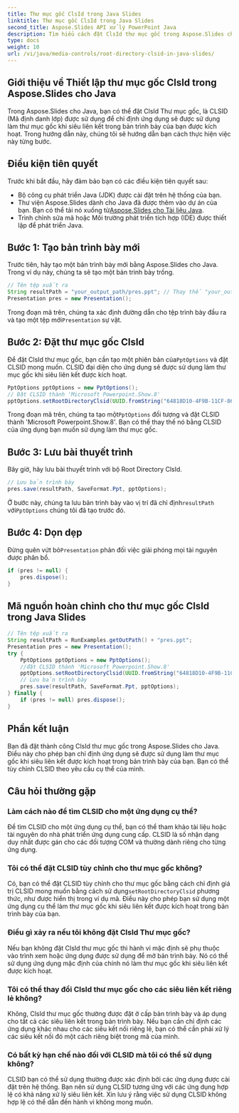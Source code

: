 ```yaml
---
title: Thư mục gốc ClsId trong Java Slides
linktitle: Thư mục gốc ClsId trong Java Slides
second_title: Aspose.Slides API xử lý PowerPoint Java
description: Tìm hiểu cách đặt ClsId thư mục gốc trong Aspose.Slides cho bản trình bày Java. Tùy chỉnh hành vi siêu liên kết với CLSID.
type: docs
weight: 10
url: /vi/java/media-controls/root-directory-clsid-in-java-slides/
---
```


## Giới thiệu về Thiết lập thư mục gốc ClsId trong Aspose.Slides cho Java

Trong Aspose.Slides cho Java, bạn có thể đặt ClsId Thư mục gốc, là CLSID (Mã định danh lớp) được sử dụng để chỉ định ứng dụng sẽ được sử dụng làm thư mục gốc khi siêu liên kết trong bản trình bày của bạn được kích hoạt. Trong hướng dẫn này, chúng tôi sẽ hướng dẫn bạn cách thực hiện việc này từng bước.

## Điều kiện tiên quyết

Trước khi bắt đầu, hãy đảm bảo bạn có các điều kiện tiên quyết sau:

- Bộ công cụ phát triển Java (JDK) được cài đặt trên hệ thống của bạn.
-  Thư viện Aspose.Slides dành cho Java đã được thêm vào dự án của bạn. Bạn có thể tải nó xuống từ[Aspose.Slides cho Tài liệu Java](https://reference.aspose.com/slides/java/).
- Trình chỉnh sửa mã hoặc Môi trường phát triển tích hợp (IDE) được thiết lập để phát triển Java.

## Bước 1: Tạo bản trình bày mới

Trước tiên, hãy tạo một bản trình bày mới bằng Aspose.Slides cho Java. Trong ví dụ này, chúng ta sẽ tạo một bản trình bày trống.

```java
// Tên tệp xuất ra
String resultPath = "your_output_path/pres.ppt"; // Thay thế "your_output_path" bằng thư mục đầu ra mong muốn của bạn.
Presentation pres = new Presentation();
```

Trong đoạn mã trên, chúng ta xác định đường dẫn cho tệp trình bày đầu ra và tạo một tệp mới`Presentation` sự vật.

## Bước 2: Đặt thư mục gốc ClsId

 Để đặt ClsId thư mục gốc, bạn cần tạo một phiên bản của`PptOptions` và đặt CLSID mong muốn. CLSID đại diện cho ứng dụng sẽ được sử dụng làm thư mục gốc khi siêu liên kết được kích hoạt.

```java
PptOptions pptOptions = new PptOptions();
// Đặt CLSID thành 'Microsoft Powerpoint.Show.8'
pptOptions.setRootDirectoryClsid(UUID.fromString("64818D10-4F9B-11CF-86EA-00AA00B929E8"));
```

 Trong đoạn mã trên, chúng ta tạo một`PptOptions` đối tượng và đặt CLSID thành 'Microsoft Powerpoint.Show.8'. Bạn có thể thay thế nó bằng CLSID của ứng dụng bạn muốn sử dụng làm thư mục gốc.

## Bước 3: Lưu bài thuyết trình

Bây giờ, hãy lưu bài thuyết trình với bộ Root Directory ClsId.

```java
// Lưu bản trình bày
pres.save(resultPath, SaveFormat.Ppt, pptOptions);
```

 Ở bước này, chúng ta lưu bản trình bày vào vị trí đã chỉ định`resultPath` với`PptOptions` chúng tôi đã tạo trước đó.

## Bước 4: Dọn dẹp

 Đừng quên vứt bỏ`Presentation` phản đối việc giải phóng mọi tài nguyên được phân bổ.

```java
if (pres != null) {
    pres.dispose();
}
```

## Mã nguồn hoàn chỉnh cho thư mục gốc ClsId trong Java Slides

```java
// Tên tệp xuất ra
String resultPath = RunExamples.getOutPath() + "pres.ppt";
Presentation pres = new Presentation();
try {
	PptOptions pptOptions = new PptOptions();
	//đặt CLSID thành 'Microsoft Powerpoint.Show.8'
	pptOptions.setRootDirectoryClsid(UUID.fromString("64818D10-4F9B-11CF-86EA-00AA00B929E8"));
	// Lưu bản trình bày
	pres.save(resultPath, SaveFormat.Ppt, pptOptions);
} finally {
	if (pres != null) pres.dispose();
}
```

## Phần kết luận

Bạn đã đặt thành công ClsId thư mục gốc trong Aspose.Slides cho Java. Điều này cho phép bạn chỉ định ứng dụng sẽ được sử dụng làm thư mục gốc khi siêu liên kết được kích hoạt trong bản trình bày của bạn. Bạn có thể tùy chỉnh CLSID theo yêu cầu cụ thể của mình.

## Câu hỏi thường gặp

### Làm cách nào để tìm CLSID cho một ứng dụng cụ thể?

Để tìm CLSID cho một ứng dụng cụ thể, bạn có thể tham khảo tài liệu hoặc tài nguyên do nhà phát triển ứng dụng cung cấp. CLSID là số nhận dạng duy nhất được gán cho các đối tượng COM và thường dành riêng cho từng ứng dụng.

### Tôi có thể đặt CLSID tùy chỉnh cho thư mục gốc không?

 Có, bạn có thể đặt CLSID tùy chỉnh cho thư mục gốc bằng cách chỉ định giá trị CLSID mong muốn bằng cách sử dụng`setRootDirectoryClsid` phương thức, như được hiển thị trong ví dụ mã. Điều này cho phép bạn sử dụng một ứng dụng cụ thể làm thư mục gốc khi siêu liên kết được kích hoạt trong bản trình bày của bạn.

### Điều gì xảy ra nếu tôi không đặt ClsId Thư mục gốc?

Nếu bạn không đặt ClsId thư mục gốc thì hành vi mặc định sẽ phụ thuộc vào trình xem hoặc ứng dụng được sử dụng để mở bản trình bày. Nó có thể sử dụng ứng dụng mặc định của chính nó làm thư mục gốc khi siêu liên kết được kích hoạt.

### Tôi có thể thay đổi ClsId thư mục gốc cho các siêu liên kết riêng lẻ không?

Không, ClsId thư mục gốc thường được đặt ở cấp bản trình bày và áp dụng cho tất cả các siêu liên kết trong bản trình bày. Nếu bạn cần chỉ định các ứng dụng khác nhau cho các siêu kết nối riêng lẻ, bạn có thể cần phải xử lý các siêu kết nối đó một cách riêng biệt trong mã của mình.

### Có bất kỳ hạn chế nào đối với CLSID mà tôi có thể sử dụng không?

CLSID bạn có thể sử dụng thường được xác định bởi các ứng dụng được cài đặt trên hệ thống. Bạn nên sử dụng CLSID tương ứng với các ứng dụng hợp lệ có khả năng xử lý siêu liên kết. Xin lưu ý rằng việc sử dụng CLSID không hợp lệ có thể dẫn đến hành vi không mong muốn.